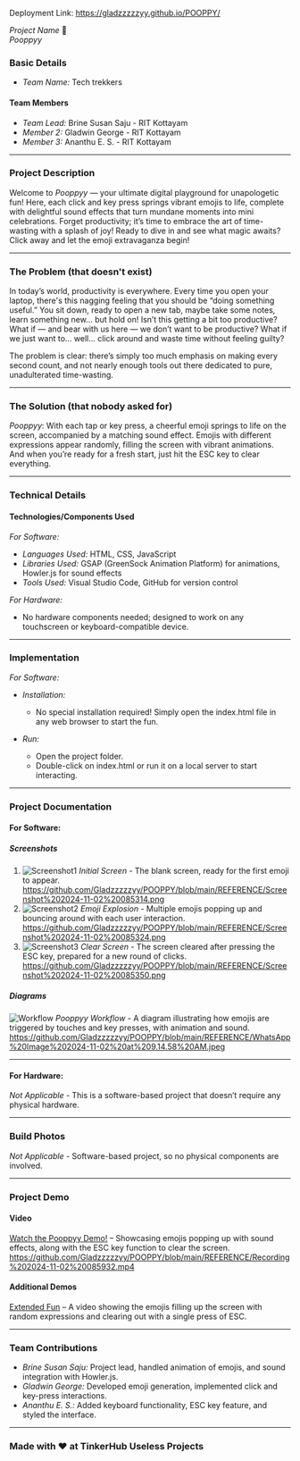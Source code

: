 Deployment Link: https://gladzzzzzyy.github.io/POOPPY/

*Project Name* 🎯  
*Pooppyy*

### Basic Details

- *Team Name:* Tech trekkers 

#### Team Members

- *Team Lead:* Brine Susan Saju - RIT Kottayam
- *Member 2:* Gladwin George - RIT Kottayam
- *Member 3:* Ananthu E. S. - RIT Kottayam

---

### Project Description

Welcome to *Pooppyy* — your ultimate digital playground for unapologetic fun! Here, each click and key press springs vibrant emojis to life, complete with delightful sound effects that turn mundane moments into mini celebrations. Forget productivity; it’s time to embrace the art of time-wasting with a splash of joy! Ready to dive in and see what magic awaits? Click away and let the emoji extravaganza begin!

---

### The Problem (that doesn't exist)

In today’s world, productivity is everywhere. Every time you open your laptop, there's this nagging feeling that you should be “doing something useful.” You sit down, ready to open a new tab, maybe take some notes, learn something new... but hold on! Isn’t this getting a bit too productive? What if — and bear with us here — we don’t want to be productive? What if we just want to… well… click around and waste time without feeling guilty?

The problem is clear: there’s simply too much emphasis on making every second count, and not nearly enough tools out there dedicated to pure, unadulterated time-wasting.

---

### The Solution (that nobody asked for)

*Pooppyy*: With each tap or key press, a cheerful emoji springs to life on the screen, accompanied by a matching sound effect. Emojis with different expressions appear randomly, filling the screen with vibrant animations. And when you’re ready for a fresh start, just hit the ESC key to clear everything.

---

### Technical Details

#### Technologies/Components Used

*For Software:*

- *Languages Used:* HTML, CSS, JavaScript
- *Libraries Used:* GSAP (GreenSock Animation Platform) for animations, Howler.js for sound effects
- *Tools Used:* Visual Studio Code, GitHub for version control

*For Hardware:*

- No hardware components needed; designed to work on any touchscreen or keyboard-compatible device.

---

### Implementation

*For Software:*

- *Installation:*
  - No special installation required! Simply open the index.html file in any web browser to start the fun.
  
- *Run:*
  - Open the project folder.
  - Double-click on index.html or run it on a local server to start interacting.

---

### Project Documentation

#### For Software:

##### Screenshots

1. ![Screenshot1](#) *Initial Screen* - The blank screen, ready for the first emoji to appear.
 https://github.com/Gladzzzzzyy/POOPPY/blob/main/REFERENCE/Screenshot%202024-11-02%20085314.png
2. ![Screenshot2](#) *Emoji Explosion* - Multiple emojis popping up and bouncing around with each user interaction.
   https://github.com/Gladzzzzzyy/POOPPY/blob/main/REFERENCE/Screenshot%202024-11-02%20085324.png
3. ![Screenshot3](#) *Clear Screen* - The screen cleared after pressing the ESC key, prepared for a new round of clicks.
   https://github.com/Gladzzzzzyy/POOPPY/blob/main/REFERENCE/Screenshot%202024-11-02%20085350.png

##### Diagrams

![Workflow](#) *Pooppyy Workflow* - A diagram illustrating how emojis are triggered by touches and key presses, with animation and sound.
https://github.com/Gladzzzzzyy/POOPPY/blob/main/REFERENCE/WhatsApp%20Image%202024-11-02%20at%209.14.58%20AM.jpeg

---

#### For Hardware:

*Not Applicable* - This is a software-based project that doesn’t require any physical hardware.

---

### Build Photos

*Not Applicable* - Software-based project, so no physical components are involved.

---

### Project Demo

#### Video

[Watch the Pooppyy Demo!](#) – Showcasing emojis popping up with sound effects, along with the ESC key function to clear the screen.
https://github.com/Gladzzzzzyy/POOPPY/blob/main/REFERENCE/Recording%202024-11-02%20085932.mp4

#### Additional Demos

[Extended Fun](#) – A video showing the emojis filling up the screen with random expressions and clearing out with a single press of ESC.

---

### Team Contributions

- *Brine Susan Saju:* Project lead, handled animation of emojis, and sound integration with Howler.js.
- *Gladwin George:* Developed emoji generation, implemented click and key-press interactions.
- *Ananthu E. S.:* Added keyboard functionality, ESC key feature, and styled the interface.

---

### Made with ❤️ at TinkerHub Useless Projects
